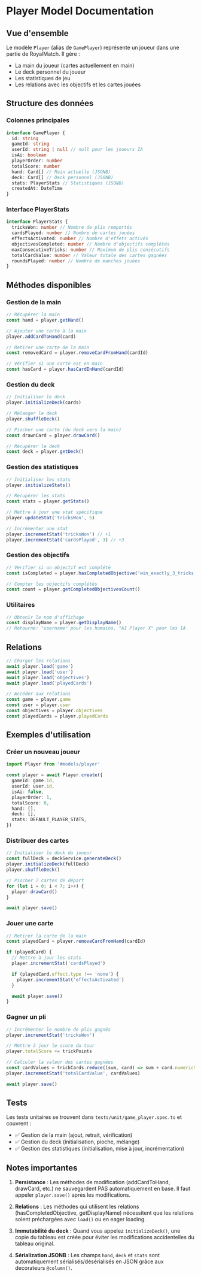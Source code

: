 # Player Model Documentation

## Vue d'ensemble

Le modèle `Player` (alias de `GamePlayer`) représente un joueur dans une partie de RoyalMatch. Il gère :

- La main du joueur (cartes actuellement en main)
- Le deck personnel du joueur
- Les statistiques de jeu
- Les relations avec les objectifs et les cartes jouées

## Structure des données

### Colonnes principales

```typescript
interface GamePlayer {
  id: string
  gameId: string
  userId: string | null // null pour les joueurs IA
  isAi: boolean
  playerOrder: number
  totalScore: number
  hand: Card[] // Main actuelle (JSONB)
  deck: Card[] // Deck personnel (JSONB)
  stats: PlayerStats // Statistiques (JSONB)
  createdAt: DateTime
}
```

### Interface PlayerStats

```typescript
interface PlayerStats {
  tricksWon: number // Nombre de plis remportés
  cardsPlayed: number // Nombre de cartes jouées
  effectsActivated: number // Nombre d'effets activés
  objectivesCompleted: number // Nombre d'objectifs complétés
  maxConsecutiveTricks: number // Maximum de plis consécutifs
  totalCardValue: number // Valeur totale des cartes gagnées
  roundsPlayed: number // Nombre de manches jouées
}
```

## Méthodes disponibles

### Gestion de la main

```typescript
// Récupérer la main
const hand = player.getHand()

// Ajouter une carte à la main
player.addCardToHand(card)

// Retirer une carte de la main
const removedCard = player.removeCardFromHand(cardId)

// Vérifier si une carte est en main
const hasCard = player.hasCardInHand(cardId)
```

### Gestion du deck

```typescript
// Initialiser le deck
player.initializeDeck(cards)

// Mélanger le deck
player.shuffleDeck()

// Piocher une carte (du deck vers la main)
const drawnCard = player.drawCard()

// Récupérer le deck
const deck = player.getDeck()
```

### Gestion des statistiques

```typescript
// Initialiser les stats
player.initializeStats()

// Récupérer les stats
const stats = player.getStats()

// Mettre à jour une stat spécifique
player.updateStat('tricksWon', 5)

// Incrémenter une stat
player.incrementStat('tricksWon') // +1
player.incrementStat('cardsPlayed', 3) // +3
```

### Gestion des objectifs

```typescript
// Vérifier si un objectif est complété
const isCompleted = player.hasCompletedObjective('win_exactly_3_tricks')

// Compter les objectifs complétés
const count = player.getCompletedObjectivesCount()
```

### Utilitaires

```typescript
// Obtenir le nom d'affichage
const displayName = player.getDisplayName()
// Retourne: "username" pour les humains, "AI Player X" pour les IA
```

## Relations

```typescript
// Charger les relations
await player.load('game')
await player.load('user')
await player.load('objectives')
await player.load('playedCards')

// Accéder aux relations
const game = player.game
const user = player.user
const objectives = player.objectives
const playedCards = player.playedCards
```

## Exemples d'utilisation

### Créer un nouveau joueur

```typescript
import Player from '#models/player'

const player = await Player.create({
  gameId: game.id,
  userId: user.id,
  isAi: false,
  playerOrder: 1,
  totalScore: 0,
  hand: [],
  deck: [],
  stats: DEFAULT_PLAYER_STATS,
})
```

### Distribuer des cartes

```typescript
// Initialiser le deck du joueur
const fullDeck = deckService.generateDeck()
player.initializeDeck(fullDeck)
player.shuffleDeck()

// Piocher 7 cartes de départ
for (let i = 0; i < 7; i++) {
  player.drawCard()
}

await player.save()
```

### Jouer une carte

```typescript
// Retirer la carte de la main
const playedCard = player.removeCardFromHand(cardId)

if (playedCard) {
  // Mettre à jour les stats
  player.incrementStat('cardsPlayed')

  if (playedCard.effect.type !== 'none') {
    player.incrementStat('effectsActivated')
  }

  await player.save()
}
```

### Gagner un pli

```typescript
// Incrémenter le nombre de plis gagnés
player.incrementStat('tricksWon')

// Mettre à jour le score du tour
player.totalScore += trickPoints

// Calculer la valeur des cartes gagnées
const cardValues = trickCards.reduce((sum, card) => sum + card.numericValue, 0)
player.incrementStat('totalCardValue', cardValues)

await player.save()
```

## Tests

Les tests unitaires se trouvent dans `tests/unit/game_player.spec.ts` et couvrent :

- ✅ Gestion de la main (ajout, retrait, vérification)
- ✅ Gestion du deck (initialisation, pioche, mélange)
- ✅ Gestion des statistiques (initialisation, mise à jour, incrémentation)

## Notes importantes

1. **Persistance** : Les méthodes de modification (addCardToHand, drawCard, etc.) ne sauvegardent PAS automatiquement en base. Il faut appeler `player.save()` après les modifications.

2. **Relations** : Les méthodes qui utilisent les relations (hasCompletedObjective, getDisplayName) nécessitent que les relations soient préchargées avec `load()` ou en eager loading.

3. **Immutabilité du deck** : Quand vous appelez `initializeDeck()`, une copie du tableau est créée pour éviter les modifications accidentelles du tableau original.

4. **Sérialization JSONB** : Les champs `hand`, `deck` et `stats` sont automatiquement sérialisés/désérialisés en JSON grâce aux decorateurs `@column()`.
